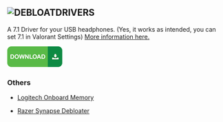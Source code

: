 ![DEBLOATDRIVERS](https://github.com/gzmatte/Drivers/assets/117684932/754ab7fa-56bb-4048-92c2-478e8d6b2b86)
-----------
A 7.1 Driver for your USB headphones.
(Yes, it works as intended, you can set 7.1 in Valorant Settings)
[More information here.](https://github.com/gzmatte/Drivers/assets/117684932/cd92a947-bf38-4072-bce4-19d2b759c1e0)


[<img src="https://github.com/gzmatte/trash/blob/main/48wx.png">](https://github.com/gzmatte/Debloated/releases/download/2/Driver.zip)


### Others

- [Logitech Onboard Memory](https://github.com/gzmatte/Debloated/releases/download/3/logitech.exe)

- [Razer Synapse Debloater](https://github.com/gzmatte/Debloated/releases/download/4/Razer.bat)

